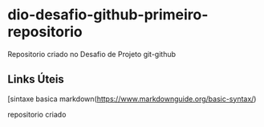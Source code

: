 # dio-desafio-github-primeiro-repositorio
 Repositorio criado no Desafio de Projeto git-github

## Links Úteis
[sintaxe basica markdown(https://www.markdownguide.org/basic-syntax/)

repositorio criado
